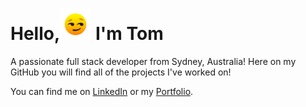 <h1 align="left">Hello,<img src="smirking_face.gif" width="50px" /> I'm Tom</h1>
<p align="left">A passionate full stack developer from Sydney, Australia! Here on my GitHub you will find all of the projects I've worked on!</p>
<p>You can find me on <a href="https://www.linkedin.com/in/tom-doyle-505947204/">LinkedIn</a> or my <a href="https://punkinut.github.io/my-portfolio/">Portfolio</a>.</p>

<!--
**Punkinut/Punkinut** is a ✨ _special_ ✨ repository because its `README.md` (this file) appears on your GitHub profile.

Here are some ideas to get you started:

- 🔭 I’m currently working on ...
- 🌱 I’m currently learning ...
- 👯 I’m looking to collaborate on ...
- 🤔 I’m looking for help with ...
- 💬 Ask me about ...
- 📫 How to reach me: ...
- 😄 Pronouns: ...
- ⚡ Fun fact: ...
-->

